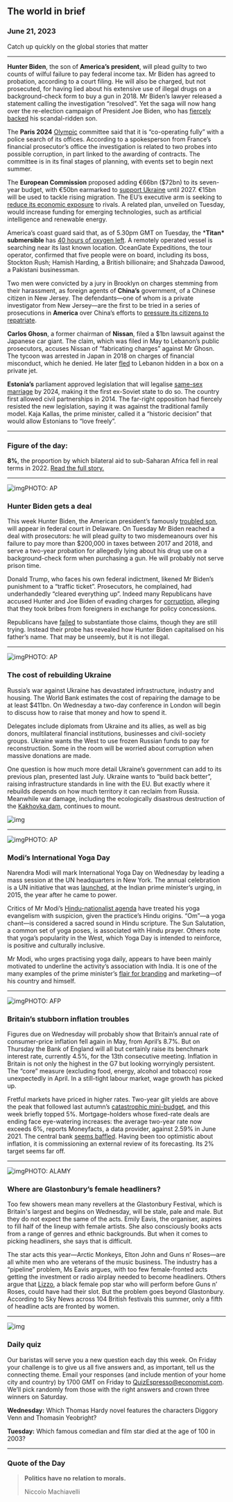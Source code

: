 ## The world in brief

### June 21, 2023

Catch up quickly on the global stories that matter



------



**Hunter Biden**, the son of **America’s president**, will plead guilty to two counts of wilful failure to pay federal income tax. Mr Biden has agreed to probation, according to a court filing. He will also be charged, but not prosecuted, for having lied about his extensive use of illegal drugs on a background-check form to buy a gun in 2018. Mr Biden’s lawyer released a statement calling the investigation “resolved”. Yet the saga will now hang over the re-election campaign of President Joe Biden, who has [fiercely backed](https://www.economist.com/united-states/2023/05/28/house-republicans-are-no-closer-to-tying-hunter-bidens-activities-to-joe) his scandal-ridden son.

The **Paris 2024** [Olympic](https://www.economist.com/graphic-detail/2021/08/03/how-the-olympics-became-bigger-and-more-diverse) committee said that it is “co-operating fully” with a police search of its offices. According to a spokesperson from France’s financial prosecutor’s office the investigation is related to two probes into possible corruption, in part linked to the awarding of contracts. The committee is in its final stages of planning, with events set to begin next summer.

The **European Commission** proposed adding €66bn ($72bn) to its seven-year budget, with €50bn earmarked to [support Ukraine](https://www.economist.com/europe/2022/06/16/the-eu-has-begun-debating-how-to-fund-the-reconstruction-of-ukraine) until 2027. €15bn will be used to tackle rising migration. The EU’s executive arm is seeking to [reduce its economic exposure](https://www.economist.com/the-economist-explains/2023/05/31/what-does-de-risking-trade-with-china-mean) to rivals. A related plan, unveiled on Tuesday, would increase funding for emerging technologies, such as artificial intelligence and renewable energy.

America’s coast guard said that, as of 5.30pm GMT on Tuesday, the ***Titan\*** **submersible** has [40 hours of oxygen left](https://www.economist.com/the-economist-explains/2023/06/20/what-are-the-chances-of-rescuing-the-titan-submersible). A remotely operated vessel is searching near its last known location. OceanGate Expeditions, the tour operator, confirmed that five people were on board, including its boss, Stockton Rush; Hamish Harding, a British billionaire; and Shahzada Dawood, a Pakistani businessman.

Two men were convicted by a jury in Brooklyn on charges stemming from their harassment, as foreign agents of **China’s** government, of a Chinese citizen in New Jersey. The defendants—one of whom is a private investigator from New Jersey—are the first to be tried in a series of prosecutions in **America** over China’s efforts to [pressure its citizens to repatriate](https://www.economist.com/china/2023/02/14/how-chinas-police-are-ensnaring-thousands-of-suspects-abroad).

**Carlos Ghosn**, a former chairman of **Nissan**, filed a $1bn lawsuit against the Japanese car giant. The claim, which was filed in May to Lebanon’s public prosecutors, accuses Nissan of “fabricating charges” against Mr Ghosn. The tycoon was arrested in Japan in 2018 on charges of financial misconduct, which he denied. He later [fled](https://www.economist.com/business/2020/01/08/carlos-ghosn-lambasts-the-japanese-justice-system-he-has-fled) to Lebanon hidden in a box on a private jet.

**Estonia’s** parliament approved legislation that will legalise [same-sex marriage](https://www.economist.com/graphic-detail/2017/11/02/attitudes-to-same-sex-relationships-around-the-world) by 2024, making it the first ex-Soviet state to do so. The country first allowed civil partnerships in 2014. The far-right opposition had fiercely resisted the new legislation, saying it was against the traditional family model. Kaja Kallas, the prime minister, called it a “historic decision” that would allow Estonians to “love freely”.



------



### Figure of the day: 

**8%**, the proportion by which bilateral aid to sub-Saharan Africa fell in real terms in 2022. [Read the full story.](https://www.economist.com/middle-east-and-africa/2023/06/19/african-countries-are-fed-up-with-being-marginalised-in-global-institutions)



------



![img](https://niceboy.online/insight/public/Espresso/PHOTOS/20230624_dap317.jpg)PHOTO: AP

### Hunter Biden gets a deal

This week Hunter Biden, the American president’s famously [troubled son](https://www.economist.com/united-states/2022/12/15/republicans-should-leave-hunter-biden-to-his-painting-and-the-justice-department), will appear in federal court in Delaware. On Tuesday Mr Biden reached a deal with prosecutors: he will plead guilty to two misdemeanours over his failure to pay more than $200,000 in taxes between 2017 and 2018, and serve a two-year probation for allegedly lying about his drug use on a background-check form when purchasing a gun. He will probably not serve prison time.

Donald Trump, who faces his own federal indictment, likened Mr Biden’s punishment to a “traffic ticket”. Prosecutors, he complained, had underhandedly “cleared everything up”. Indeed many Republicans have accused Hunter and Joe Biden of evading charges for [corruption](https://www.economist.com/the-economist-explains/2022/12/13/what-are-the-allegations-against-hunter-biden), alleging that they took bribes from foreigners in exchange for policy concessions.

Republicans have [failed](https://www.economist.com/united-states/2023/05/28/house-republicans-are-no-closer-to-tying-hunter-bidens-activities-to-joe) to substantiate those claims, though they are still trying. Instead their probe has revealed how Hunter Biden capitalised on his father’s name. That may be unseemly, but it is not illegal.



------



![img](https://niceboy.online/insight/public/Espresso/PHOTOS/20230624_dap319.jpg)PHOTO: AP

### The cost of rebuilding Ukraine

Russia’s war against Ukraine has devastated infrastructure, industry and housing. The World Bank estimates the cost of repairing the damage to be at least $411bn. On Wednesday a two-day conference in London will begin to discuss how to raise that money and how to spend it.

Delegates include diplomats from Ukraine and its allies, as well as big donors, multilateral financial institutions, businesses and civil-society groups. Ukraine wants the West to use frozen Russian funds to pay for reconstruction. Some in the room will be worried about corruption when massive donations are made.

One question is how much more detail Ukraine’s government can add to its previous plan, presented last July. Ukraine wants to “build back better”, raising infrastructure standards in line with the EU. But exactly where it rebuilds depends on how much territory it can reclaim from Russia. Meanwhile war damage, including the ecologically disastrous destruction of the [Kakhovka dam](https://www.economist.com/1843/2023/06/13/ground-zero-of-ukraines-dam-disaster-in-pictures), continues to mount.

![img](https://niceboy.online/insight/public/Espresso/PHOTOS/20230624_DAC583_0.jpg)



------



![img](https://niceboy.online/insight/public/Espresso/PHOTOS/20230624_dap318.jpg)PHOTO: AP

### Modi’s International Yoga Day

Narendra Modi will mark International Yoga Day on Wednesday by leading a mass session at the UN headquarters in New York. The annual celebration is a UN initiative that was [launched](https://www.economist.com/the-economist-explains/2015/06/19/why-indias-prime-minister-devotes-such-energy-to-yoga), at the Indian prime minister’s urging, in 2015, the year after he came to power.

Critics of Mr Modi’s [Hindu-nationalist agenda](https://www.economist.com/asia/2022/05/14/how-narendra-modi-is-remaking-india-into-a-hindu-state) have treated his yoga evangelism with suspicion, given the practice’s Hindu origins. “Om”—a yoga chant—is considered a sacred sound in Hindu scripture. The Sun Salutation, a common set of yoga poses, is associated with Hindu prayer. Others note that yoga’s popularity in the West, which Yoga Day is intended to reinforce, is positive and culturally inclusive.

Mr Modi, who urges practising yoga daily, appears to have been mainly motivated to underline the activity’s association with India. It is one of the many examples of the prime minister’s [flair for branding](https://www.economist.com/asia/2023/06/15/narendra-modi-is-the-worlds-most-popular-leader) and marketing—of his country and himself.



------



![img](https://niceboy.online/insight/public/Espresso/PHOTOS/20230624_dap312.jpg)PHOTO: AFP

### Britain’s stubborn inflation troubles

Figures due on Wednesday will probably show that Britain’s annual rate of consumer-price inflation fell again in May, from April’s 8.7%. But on Thursday the Bank of England will all but certainly raise its benchmark interest rate, currently 4.5%, for the 13th consecutive meeting. Inflation in Britain is not only the highest in the G7 but looking worryingly persistent. The “core” measure (excluding food, energy, alcohol and tobacco) rose unexpectedly in April. In a still-tight labour market, wage growth has picked up.

Fretful markets have priced in higher rates. Two-year gilt yields are above the peak that followed last autumn’s [catastrophic mini-budget](https://www.economist.com/leaders/2022/10/11/liz-truss-has-made-britain-a-riskier-bet-for-bond-investors), and this week briefly topped 5%. Mortgage-holders whose fixed-rate deals are ending face eye-watering increases: the average two-year rate now exceeds 6%, reports Moneyfacts, a data provider, against 2.59% in June 2021. The central bank [seems baffled](https://www.economist.com/britain/2023/06/14/wage-growth-inflation-and-more-place-britains-central-bank-in-a-spot). Having been too optimistic about inflation, it is commissioning an external review of its forecasting. Its 2% target seems far off.



------



![img](https://niceboy.online/insight/public/Espresso/PHOTOS/20230624_dap316.jpg)PHOTO: ALAMY

### Where are Glastonbury’s female headliners?

Too few showers mean many revellers at the Glastonbury Festival, which is Britain's largest and begins on Wednesday, will be stale, pale and male. But they do not expect the same of the acts. Emily Eavis, the organiser, aspires to fill half of the lineup with female artists. She also consciously books acts from a range of genres and ethnic backgrounds. But when it comes to picking headliners, she says that is difficult.

The star acts this year—Arctic Monkeys, Elton John and Guns n’ Roses—are all white men who are veterans of the music business. The industry has a “pipeline” problem, Ms Eavis argues, with too few female-fronted acts getting the investment or radio airplay needed to become headliners. Others argue that [Lizzo](https://www.economist.com/culture/2023/02/06/the-grammys-celebrate-diversity-at-last), a black female pop star who will perform before Guns n’ Roses, could have had their slot. But the problem goes beyond Glastonbury. According to Sky News across 104 British festivals this summer, only a fifth of headline acts are fronted by women.



------



![img](https://niceboy.online/insight/public/Espresso/PHOTOS/QuizNEW_143.jpeg)

### Daily quiz

Our baristas will serve you a new question each day this week. On Friday your challenge is to give us all five answers and, as important, tell us the connecting theme. Email your responses (and include mention of your home city and country) by 1700 GMT on Friday to [QuizEspresso@economist.com](https://mail.google.com/mail/?view=cm&fs=1&tf=1&to=QuizEspresso@economist.com). We’ll pick randomly from those with the right answers and crown three winners on Saturday.

**Wednesday:** Which Thomas Hardy novel features the characters Diggory Venn and Thomasin Yeobright?

**Tuesday:** Which famous comedian and film star died at the age of 100 in 2003?



------



### Quote of the Day

> **Politics have no relation to morals.**
>
> Niccolo Machiavelli





